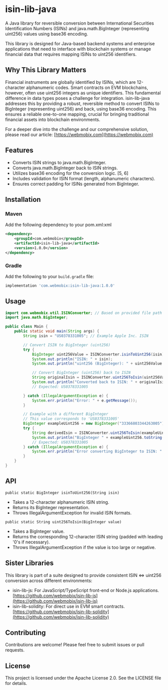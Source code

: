 # isin-lib-java

A Java library for reversible conversion between International Securities Identification Numbers (ISINs) and java.math.BigInteger (representing uint256) values using base36 encoding.

This library is designed for Java-based backend systems and enterprise applications that need to interface with blockchain systems or manage financial data that requires mapping ISINs to uint256 identifiers.

## Why This Library Matters

Financial instruments are globally identified by ISINs, which are 12-character alphanumeric codes. Smart contracts on EVM blockchains, however, often use uint256 integers as unique identifiers. This fundamental difference in data types poses a challenge for integration. isin-lib-java addresses this by providing a robust, reversible method to convert ISINs to BigInteger (representing uint256) and back, using base36 encoding. This ensures a reliable one-to-one mapping, crucial for bringing traditional financial assets into blockchain environments.

For a deeper dive into the challenge and our comprehensive solution, please read our article:
[https://webmobix.com](https://webmobix.com)

## Features

- Converts ISIN strings to java.math.BigInteger.
- Converts java.math.BigInteger back to ISIN strings.
- Utilizes base36 encoding for the conversion logic. [5, 6]
- Includes validation for ISIN format (length, alphanumeric characters).
- Ensures correct padding for ISINs generated from BigInteger.

## Installation

### Maven

Add the following dependency to your pom.xml:xml

```xml
<dependency>
    <groupId>com.webmobix</groupId>
    <artifactId>isin-lib-java</artifactId>
    <version>1.0.0</version>
</dependency>
```

### Gradle

Add the following to your `build.gradle` file:

```gradle
implementation 'com.webmobix:isin-lib-java:1.0.0'
```

## Usage

```java
import com.webmobix.util.ISINConverter; // Based on provided file path
import java.math.BigInteger;

public class Main {
    public static void main(String args) {
        String isin = "US0378331005"; // Example Apple Inc. ISIN

        // Convert ISIN to BigInteger (uint256)
        try {
            BigInteger uint256Value = ISINConverter.isinToUint256(isin);
            System.out.println("ISIN: " + isin);
            System.out.println("uint256 (BigInteger): " + uint256Value.toString());

            // Convert BigInteger (uint256) back to ISIN
            String originalIsin = ISINConverter.uint256ToIsin(uint256Value);
            System.out.println("Converted back to ISIN: " + originalIsin);
            // Expected: US0378331005

        } catch (IllegalArgumentException e) {
            System.err.println("Error: " + e.getMessage());
        }

        // Example with a different BigInteger
        // This value corresponds to 'US0378331005'
        BigInteger exampleUint256 = new BigInteger("33366803344263005");
        try {
            String derivedIsin = ISINConverter.uint256ToIsin(exampleUint256);
            System.out.println("BigInteger " + exampleUint256.toString() + " as ISIN: " + derivedIsin);
            // Expected: US0378331005
        } catch (IllegalArgumentException e) {
            System.err.println("Error converting BigInteger to ISIN: " + e.getMessage());
        }
    }
}
```

## API

`public static BigInteger isinToUint256(String isin)`

- Takes a 12-character alphanumeric ISIN string.
- Returns its BigInteger representation.
- Throws IllegalArgumentException for invalid ISIN formats.

`public static String uint256ToIsin(BigInteger value)`

- Takes a BigInteger value.
- Returns the corresponding 12-character ISIN string (padded with leading '0's if necessary).
- Throws IllegalArgumentException if the value is too large or negative.

## Sister Libraries

This library is part of a suite designed to provide consistent ISIN <=> uint256 conversion across different environments:

- isin-lib-js: For JavaScript/TypeScript front-end or Node.js applications.
  [https://github.com/webmobix/isin-lib-js](https://github.com/webmobix/isin-lib-js)
- isin-lib-solidity: For direct use in EVM smart contracts.
  [https://github.com/webmobix/isin-lib-solidity](https://github.com/webmobix/isin-lib-solidity)

## Contributing

Contributions are welcome! Please feel free to submit issues or pull requests.

## License

This project is licensed under the Apache License 2.0. See the LICENSE file for details.
